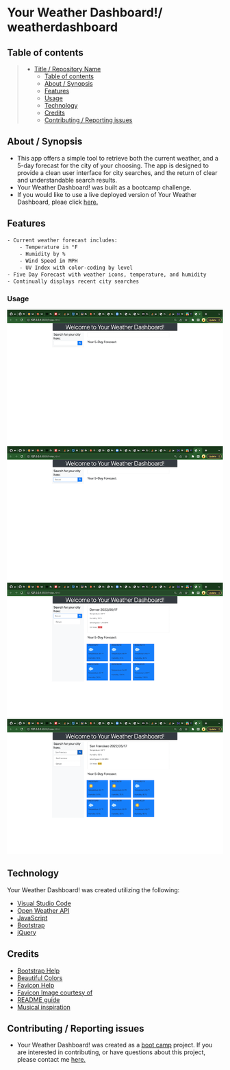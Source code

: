 # Your Weather Dashboard!/ weatherdashboard

## Table of contents

> - [Title / Repository Name](#title--repository-name)
>   - [Table of contents](#table-of-contents)
>   - [About / Synopsis](#about--synopsis)
>   - [Features](#features)
>   - [Usage](#usage)
>   - [Technology](#technology)
>   - [Credits](#credits)
>   - [Contributing / Reporting issues](#contributing--reporting-issues)

## About / Synopsis

- This app offers a simple tool to retrieve both the current weather, and a 5-day forecast for the city of your choosing. The app is designed to provide a clean user interface for city searches, and the return of clear and understandable search results.
- Your Weather Dashboard! was built as a bootcamp challenge.
- If you would like to use a live deployed version of Your Weather Dashboard, pleae click [here.](https://hestokes.github.io/weatherdashboard/)

## Features

    - Current weather forecast includes:
        - Temperature in °F
        - Humidity by %
        - Wind Speed in MPH
        - UV Index with color-coding by level
    - Five Day Forecast with weather icons, temperature, and humidity
    - Continually displays recent city searches

### Usage

![Your Weather Dashboard read to use](assets/images/weatherdashboardready.png?raw=true "Weather-Dashboard")
![City Search (Denver) Using Your Weather Dashboard](assets/images/weatherdashboardcitysearch.png?raw=true "Weather-Dashboard-Denver")
![City Search  Result (Denver)](assets/images/weatherdashboardcitysearchresult.png?raw=true "Weather-Dashboard-Denver")
![See your cities you have already searched (Denver/Sanfranciso)](assets/images/weatherdashboardsavedcity.png?raw=true "Weather-Dashboard-Saved-City")

## Technology

Your Weather Dashboard! was created utilizing the following:

- [Visual Studio Code](https://code.visualstudio.com/)
- [Open Weather API](https://openweathermap.org/)
- [JavaScript](https://www.javascript.com/)
- [Bootstrap](https://getbootstrap.com/)
- [jQuery](https://jquery.com/)

## Credits

- [Bootstrap Help](https://www.creative-tim.com/blog/web-design/add-bootstrap-html-guide/)
- [Beautiful Colors](https://flatuicolors.com/)
- [Favicon Help](https://www.w3schools.com/html/html_favicon.asp)
- [Favicon Image courtesy of](https://freepngimg.com/png/76810-forecasting-weather-forecast-icon-free-frame)
- [README guide](https://www.freecodecamp.org/news/how-to-write-a-good-readme-file/)
- [Musical inspiration](https://www.youtube.com/watch?v=9t1nGNKdIgE&t=982s)

## Contributing / Reporting issues

- Your Weather Dashboard! was created as a [boot camp](https://bootcamp.berkeley.edu/coding/) project. If you are interested in contributing, or have questions about this project, please contact me [here.](mailto:stokescomp01@gmail.com)
